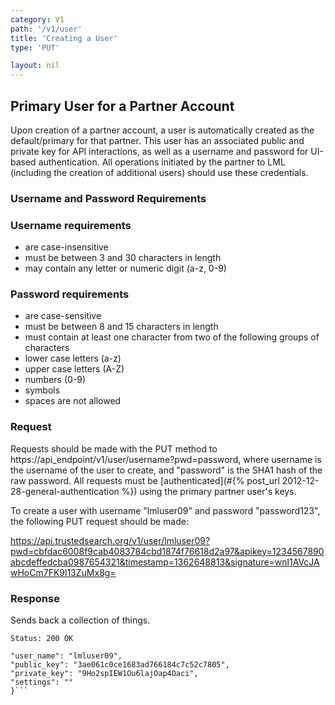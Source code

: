 ```yaml
---
category: V1
path: '/v1/user'
title: 'Creating a User'
type: 'PUT'

layout: nil
---
```


## Primary User for a Partner Account

Upon creation of a partner account, a user is automatically created as the default/primary for that partner. This user has an associated public and private key for API interactions, as well as a username and password for UI-based authentication. All operations initiated by the partner to LML (including the creation of additional users) should use these credentials.


### Username and Password Requirements

### Username requirements

- are case-insensitive
- must be between 3 and 30 characters in length
- may contain any letter or numeric digit (a-z, 0-9)

### Password requirements

- are case-sensitive
- must be between 8 and 15 characters in length
- must contain at least one character from two of the following groups of characters
- lower case letters (a-z)
- upper case letters (A-Z)
- numbers (0-9)
- symbols
- spaces are not allowed

### Request

Requests should be made with the PUT method to https://api_endpoint/v1/user/username?pwd=password, where username is the username of the user to create, and "password" is the SHA1 hash of the raw password. All requests must be 
[authenticated](#{% post_url 2012-12-28-general-authentication %}) using the primary partner user's keys.

To create a user with username "lmluser09" and password "password123", the following PUT request should be made:

https://api.trustedsearch.org/v1/user/lmluser09?pwd=cbfdac6008f9cab4083784cbd1874f76618d2a97&apikey=1234567890abcdeffedcba0987654321&timestamp=1362648813&signature=wnl1AVcJAwHoCm7FK9l13ZuMx8g=

### Response

Sends back a collection of things.

```Status: 200 OK```
```{
"user_name": "lmluser09",
"public_key": "3ae061c0ce1683ad766184c7c52c7805",
"private_key": "9Ho2spIEW1Ou6lajOap4Oaci",
"settings": ""
}```
